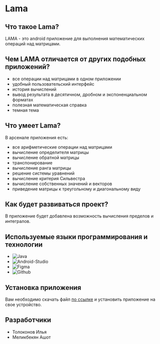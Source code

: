 # Lama

## Что такое Lama?
LAMA - это android приложение для выполнения математических операций над матрицами.

## Чем LAMA отличается от других подобных приложений?
- все операции над матрицами в одном приложении
- удобный пользовательский интерфейс
- история вычислений
- вывод результата в десятичном, дробном и экспоненциальном форматах
- полезная математическая справка
- темная тема

## Что умеет Lama?
В арсенале приложения есть:
- все арифметические операции над матрицами
- вычисление определителя матрицы
- вычисление обратной матрицы
- транспонирование
- вычисление ранга матрицы
- решение системы уравнений
- вычисление критерия Сильвестра
- вычисление собственных значений и векторов
- приведение матрицы к треугольному и диагональному виду

## Как будет развиваться проект?
В приложение будет добавлена возможность вычисления пределов и интегралов.

## Используемые языки программирования и технологии

- ![Java](https://img.shields.io/badge/-Java-red?style=for-the-badge&logo=java)
- ![Android-Studio](https://img.shields.io/badge/-Android_Studio-white?style=for-the-badge&logo=android-studio)
- ![Figma](https://img.shields.io/badge/-Figma-white?style=for-the-badge&logo=figma)
- ![Github](https://img.shields.io/badge/-Github-black?style=for-the-badge&logo=github)

## Установка приложения
Вам необходимо скачать файл [по ссылке](https://github.com/std-22/LAMA/releases/download/1.0/app-debug.apk) и установить приложение на свое устройство.

## Разработчики
- Толоконов Илья
- Меликбекян Ашот
